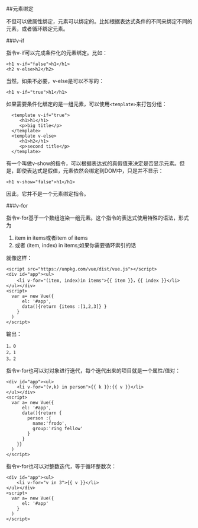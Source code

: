 
##元素绑定

不但可以做属性绑定，元素可以绑定的。比如根据表达式条件的不同来绑定不同的元素，或者循环绑定元素。

###v-if

指令v-if可以完成条件化的元素绑定。比如：

    <h1 v-if="false">h1</h1>
    <h2 v-else>h2</h2>

当然，如果不必要，v-else是可以不写的：

    <h1 v-if="true">h1</h1>

如果需要条件化绑定的是一组元素，可以使用`<template>`来打包分组：

      <template v-if="true">
         <h1>h1</h1>
         <p>big title</p>
      </template>
      <template v-else>
         <h1>h2</h1>
         <p>second title</p>
      </template>

有一个叫做v-show的指令，可以根据表达式的真假值来决定是否显示元素。但是，即使表达式是假值，元素依然会绑定到DOM中，只是并不显示：

    <h1 v-show="false">h1</h1>

因此，它并不是一个元素绑定指令。

###v-for

指令v-for基于一个数组渲染一组元素。这个指令的表达式使用特殊的语法，形式为 

1. item in items或者item of items
2. 或者 (item, index) in items;如果你需要循环索引的话

就像这样：

    <script src="https://unpkg.com/vue/dist/vue.js"></script>
    <div id="app"><ul>
        <li v-for="(item, index)in items">{{ item }}，{{ index }}</li>
    </ul></div>
    <script>
      var a= new Vue({
          el: '#app',
          data(){return {items :[1,2,3]} } 
        }
      )
    </script> 

输出：

    1，0
    2，1
    3，2


指令v-for也可以对对象进行迭代，每个迭代出来的项目就是一个属性/值对：


  <script src="https://unpkg.com/vue/dist/vue.js"></script>
    <div id="app"><ul>
        <li v-for="(v,k) in person">{{ k }}:{{ v }}</li>
    </ul></div>
    <script>
      var a= new Vue({
          el: '#app',
          data(){return {
            person :{
              name:'frodo',
              group:'ring fellow'
            } 
          } 
        }}
      )
    </script> 

指令v-for也可以对整数迭代，等于循环整数次：

  <script src="https://unpkg.com/vue/dist/vue.js"></script>
    <div id="app"><ul>
        <li v-for="v in 3">{{ v }}</li>
    </ul></div>
    <script>
      var a= new Vue({
          el: '#app'
        }
      )
    </script> 
